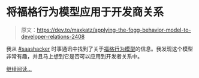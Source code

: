 # 将福格行为模型应用于开发商关系

> 原文：<https://dev.to/maxkatz/applying-the-fogg-behavior-model-to-developer-relations-2408>

我从 [#saashacker](http://Fogg%20Behavior%20Model) 时事通讯中找到了关于[福格行为模型](https://www.behaviormodel.org/)的信息。我发现这个模型非常有趣，并且马上想到它是否可以应用到开发者关系中。

[继续阅读...](https://maxkatz.org/2019/08/29/applying-the-fogg-behavior-model-to-developer-relations/)